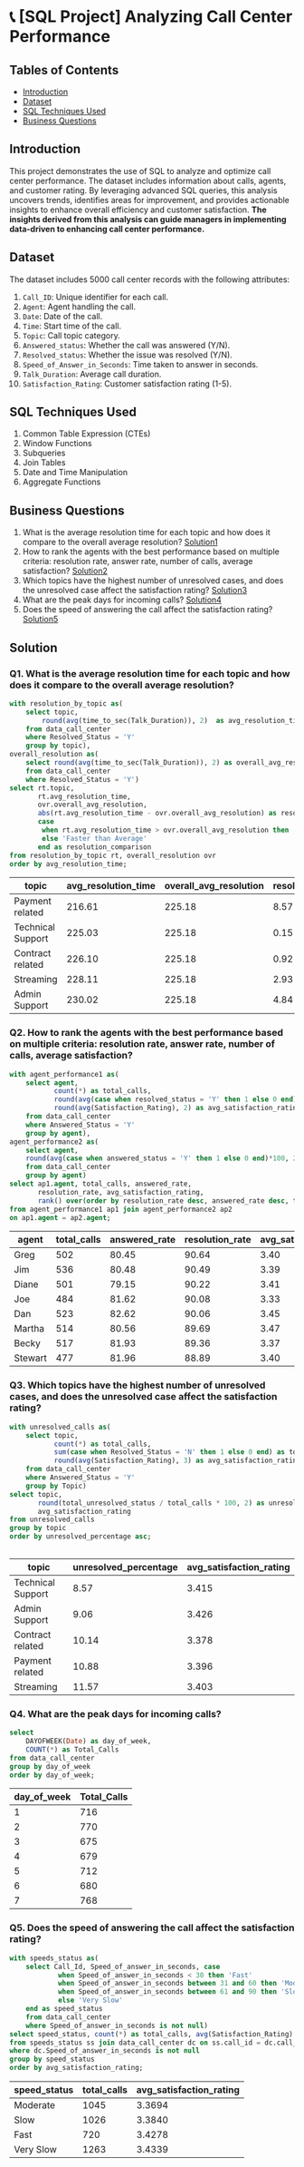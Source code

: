 # 📞 [SQL Project] Analyzing Call Center Performance 

## Tables of Contents
- [Introduction](#introduction)
- [Dataset](#dataset)
- [SQL Techniques Used](#sql-techniques-used)
- [Business Questions](#business-questions)

  
## Introduction
This project demonstrates the use of SQL to analyze and optimize call center performance. The dataset includes information about calls, agents, and customer rating. By leveraging advanced SQL queries, this analysis uncovers trends, identifies areas for improvement, and provides actionable insights to enhance overall efficiency and customer satisfaction.
**The insights derived from this analysis can guide managers in implementing data-driven to enhancing call center performance.**

## Dataset
The dataset includes 5000 call center records with the following attributes:
1. ``Call_ID``: Unique identifier for each call.
2. ``Agent``: Agent handling the call.
3. ``Date``: Date of the call.
4. ``Time``: Start time of the call.
5. ``Topic``: Call topic category.
6. ``Answered_status``: Whether the call was answered (Y/N).
7. ``Resolved_status``: Whether the issue was resolved (Y/N).
8. ``Speed_of_Answer_in_Seconds``: Time taken to answer in seconds.
9. ``Talk_Duration``: Average call duration.
10. ``Satisfaction_Rating``: Customer satisfaction rating (1-5).

## SQL Techniques Used
1. Common Table Expression (CTEs)
2. Window Functions
3. Subqueries
4. Join Tables
5. Date and Time Manipulation
6. Aggregate Functions

## Business Questions
1. What is the average resolution time for each topic and how does it compare to the overall average resolution? [Solution1](#q1-what-is-the-average-resolution-time-for-each-topic-and-how-does-it-compare-to-the-overall-average-resolution)
2. How to rank the agents with the best performance based on multiple criteria: resolution rate, answer rate, number of calls, average satisfaction? [Solution2](#q2-how-to-rank-the-agents-with-the-best-performance-based-on-multiple-criteria-resolution-rate-answer-rate-number-of-calls-average-satisfaction)
3. Which topics have the highest number of unresolved cases, and does the unresolved case affect the satisfaction rating? [Solution3](#q3-which-topics-have-the-highest-number-of-unresolved-cases-and-does-the-unresolved-case-affect-the-satisfaction-rating) 
4. What are the peak days for incoming calls? [Solution4](#q4-what-are-the-peak-days-for-incoming-calls)
5. Does the speed of answering the call affect the satisfaction rating? [Solution5](#q5-does-the-speed-of-answering-the-call-affect-the-satisfaction-rating)

## Solution
### Q1. What is the average resolution time for each topic and how does it compare to the overall average resolution?
```sql
with resolution_by_topic as(
	select topic,
		round(avg(time_to_sec(Talk_Duration)), 2)  as avg_resolution_time
	from data_call_center
	where Resolved_Status = 'Y'
	group by topic),
overall_resolution as(
	select round(avg(time_to_sec(Talk_Duration)), 2) as overall_avg_resolution
	from data_call_center
	where Resolved_Status = 'Y')
select rt.topic,
	   rt.avg_resolution_time,
	   ovr.overall_avg_resolution,
	   abs(rt.avg_resolution_time - ovr.overall_avg_resolution) as resolution_diff_in_second,
	   case
		when rt.avg_resolution_time > ovr.overall_avg_resolution then 'Slower than Average'
		else 'Faster than Average'
	   end as resolution_comparison 
from resolution_by_topic rt, overall_resolution ovr
order by avg_resolution_time;
```
topic            |avg_resolution_time|overall_avg_resolution|resolution_diff_in_second|resolution_comparison|
-----------------|-------------------|----------------------|-------------------------|---------------------|
Payment related  |             216.61|                225.18|                     8.57|Faster than Average  |
Technical Support|             225.03|                225.18|                     0.15|Faster than Average  |
Contract related |             226.10|                225.18|                     0.92|Slower than Average  |
Streaming        |             228.11|                225.18|                     2.93|Slower than Average  |
Admin Support    |             230.02|                225.18|                     4.84|Slower than Average  |

### Q2. How to rank the agents with the best performance based on multiple criteria: resolution rate, answer rate, number of calls, average satisfaction?
```sql
with agent_performance1 as(
	select agent,
		   count(*) as total_calls,
		   round(avg(case when resolved_status = 'Y' then 1 else 0 end)*100, 2) as resolution_rate,
		   round(avg(Satisfaction_Rating), 2) as avg_satisfaction_rating
	from data_call_center
	where Answered_Status = 'Y'
	group by agent),
agent_performance2 as(
	select agent, 
	round(avg(case when answered_status = 'Y' then 1 else 0 end)*100, 2) as answered_rate
	from data_call_center 
	group by agent)
select ap1.agent, total_calls, answered_rate, 
	   resolution_rate, avg_satisfaction_rating,
	   rank() over(order by resolution_rate desc, answered_rate desc, total_calls desc, avg_satisfaction_rating desc) as performance_rank
from agent_performance1 ap1 join agent_performance2 ap2
on ap1.agent = ap2.agent;
```
agent  |total_calls|answered_rate|resolution_rate|avg_satisfaction_rating|performance_rank|
-------|-----------|-------------|---------------|-----------------------|----------------|
Greg   |        502|        80.45|          90.64|                   3.40|               1|
Jim    |        536|        80.48|          90.49|                   3.39|               2|
Diane  |        501|        79.15|          90.22|                   3.41|               3|
Joe    |        484|        81.62|          90.08|                   3.33|               4|
Dan    |        523|        82.62|          90.06|                   3.45|               5|
Martha |        514|        80.56|          89.69|                   3.47|               6|
Becky  |        517|        81.93|          89.36|                   3.37|               7|
Stewart|        477|        81.96|          88.89|                   3.40|               8|
### Q3. Which topics have the highest number of unresolved cases, and does the unresolved case affect the satisfaction rating?
```sql
with unresolved_calls as(
	select topic, 
		   count(*) as total_calls,
		   sum(case when Resolved_Status = 'N' then 1 else 0 end) as total_unresolved_status,
		   round(avg(Satisfaction_Rating), 3) as avg_satisfaction_rating
	from data_call_center 
	where Answered_Status = 'Y'
	group by Topic)
select topic,
	   round(total_unresolved_status / total_calls * 100, 2) as unresolved_percentage,
	   avg_satisfaction_rating
from unresolved_calls
group by topic
order by unresolved_percentage asc;
 
```
topic            |unresolved_percentage|avg_satisfaction_rating|
-----------------|---------------------|-----------------------|
Technical Support|                 8.57|                  3.415|
Admin Support    |                 9.06|                  3.426|
Contract related |                10.14|                  3.378|
Payment related  |                10.88|                  3.396|
Streaming        |                11.57|                  3.403|
### Q4. What are the peak days for incoming calls?
```sql
select 
    DAYOFWEEK(Date) as day_of_week, 
    COUNT(*) as Total_Calls
from data_call_center 
group by day_of_week
order by day_of_week;
```

| day_of_week | Total_Calls |
|-------------|-------------|
|           1 |         716 |
|           2 |         770 |
|           3 |         675 |
|           4 |         679 |
|           5 |         712 |
|           6 |         680 |
|           7 |         768 |

	  
### Q5. Does the speed of answering the call affect the satisfaction rating? 
```sql
with speeds_status as(
	select Call_Id, Speed_of_answer_in_seconds, case 
			when Speed_of_answer_in_seconds < 30 then 'Fast'
			when Speed_of_answer_in_seconds between 31 and 60 then 'Moderate'
			when Speed_of_answer_in_seconds between 61 and 90 then 'Slow'
			else 'Very Slow'
	end as speed_status
	from data_call_center
	where Speed_of_answer_in_seconds is not null)
select speed_status, count(*) as total_calls, avg(Satisfaction_Rating) as avg_satisfaction_rating
from speeds_status ss join data_call_center dc on ss.call_id = dc.call_id
where dc.Speed_of_answer_in_seconds is not null
group by speed_status
order by avg_satisfaction_rating;
```
speed_status|total_calls|avg_satisfaction_rating|
------------|-----------|-----------------------|
Moderate    |       1045|                 3.3694|
Slow        |       1026|                 3.3840|
Fast        |        720|                 3.4278|
Very Slow   |       1263|                 3.4339|
